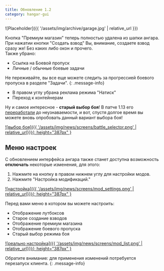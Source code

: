 ```yaml
---
title: Обновление 1.2
category: hangar-gui
---
```


![Placeholder]({{ '/assets/img/archive/garage.jpg' | relative_url }})

Кнопка "Премиум магазин" теперь полностью удалена из шапки ангара. При нажатии кнопки "Создать взвод" Вы, внимание, создаете взвод сразу же! Без каких либо окон и прочего.  
Также убрано:

- Ссылка на Боевой пропуск
- Личные / обычные боевые задачи

Не переживайте, вы все еще можете следить за прогрессией боевого пропуска в разделе "Задачи".
{: .message-info}

- В правом углу убрана реклама режима "Натиск"
- Переход к контейнерам

Ну и самое интересное - **старый выбор боя**! В патче 1.13 его [переработали](https://tanki.su/ru/news/updates/1-13-details/#mode) до неузнаваемости, и вот, спустя долгое время вы можете вновь опробовать данный вариант выбора боя!

[![выбор боя]({{ '/assets/img/news/screens/battle_selector.png' | relative_url}}){: height="387px" }](/assets/img/news/screens/battle_selector.png)

## Меню настроек

С обновлением интерфейса ангара также станет доступна возможность **отключать** некоторые изменения, для этого:

1. Нажмите на кнопку в правом нижнем углу для настройки модов.
2. Нажмите "Настройка модификаций."

[![настройка]({{ '/assets/img/news/screens/mod_settings.png' | relative_url}}){: height="387px" }](/assets/img/news/screens/mod_settings.png)

Перед вами меню в котором вы можете настроить:

- Отображение лутбоксов
- Старое создание взводов
- Отображение премиум магазина
- Отображение боевого пропуска
- Старый выбор режима боя

[![реально настройка]({{ '/assets/img/news/screens/mod_list.png' | relative_url}}){: height="387px" }](/assets/img/news/screens/mod_list.png)

Обратите внимание: для применения изменений потребуется перезапуск клиента.
{: .message-info}
